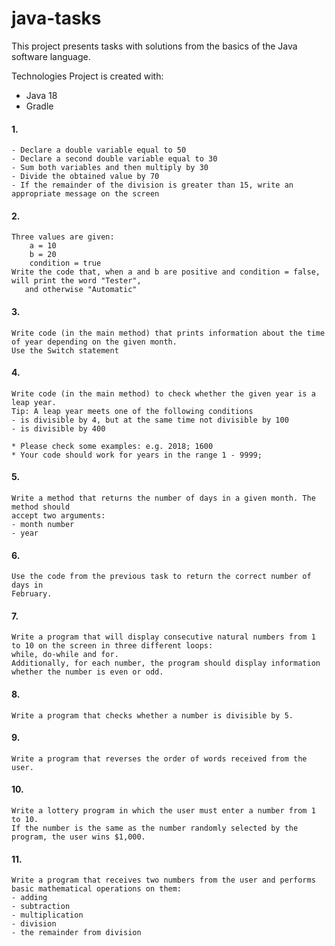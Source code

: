 # java-tasks

This project presents tasks with solutions from the basics of the Java software language.

Technologies
Project is created with:

* Java 18
* Gradle

#### 1.
    - Declare a double variable equal to 50
    - Declare a second double variable equal to 30
    - Sum both variables and then multiply by 30
    - Divide the obtained value by 70
    - If the remainder of the division is greater than 15, write an appropriate message on the screen

#### 2.
    Three values are given:
        a = 10
        b = 20
        condition = true
    Write the code that, when a and b are positive and condition = false, will print the word "Tester",
       and otherwise "Automatic"

#### 3.
    Write code (in the main method) that prints information about the time of year depending on the given month.
    Use the Switch statement

#### 4.
    Write code (in the main method) to check whether the given year is a leap year.
    Tip: A leap year meets one of the following conditions
    - is divisible by 4, but at the same time not divisible by 100
    - is divisible by 400
    
    * Please check some examples: e.g. 2018; 1600
    * Your code should work for years in the range 1 - 9999;

#### 5.
    Write a method that returns the number of days in a given month. The method should
    accept two arguments:
    - month number
    - year

#### 6.
    Use the code from the previous task to return the correct number of days in
    February.

#### 7.
    Write a program that will display consecutive natural numbers from 1 to 10 on the screen in three different loops: 
    while, do-while and for.
    Additionally, for each number, the program should display information whether the number is even or odd.

#### 8.
    Write a program that checks whether a number is divisible by 5.

#### 9.
    Write a program that reverses the order of words received from the user.

#### 10.
    Write a lottery program in which the user must enter a number from 1 to 10.
    If the number is the same as the number randomly selected by the program, the user wins $1,000.

#### 11.
    Write a program that receives two numbers from the user and performs basic mathematical operations on them:
    - adding
    - subtraction
    - multiplication
    - division
    - the remainder from division
